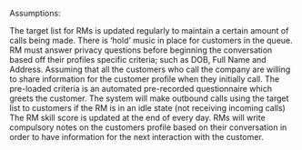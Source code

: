 Assumptions:

The target list for RMs is updated regularly to maintain a certain amount of calls being made. 
There is ‘hold’ music in place for customers in the queue.
RM must answer privacy questions before beginning the conversation based off their profiles specific criteria; such as DOB, Full Name and Address.
Assuming that all the customers who call the company are willing to share information for the customer profile when they initially call. 
The pre-loaded criteria is an automated pre-recorded questionnaire which greets the customer. 
The system will make outbound calls using the target list to customers if the RM is in an idle state (not receiving incoming calls)
The RM skill score is updated at the end of every day.
RMs will write compulsory notes on the customers profile based on their conversation in order to have information for the next interaction with the customer. 


